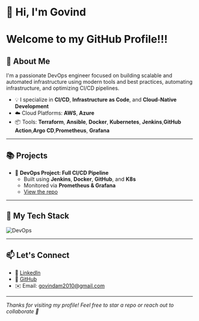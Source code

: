 # 👋 Hi, I'm Govind

#  Welcome to my GitHub Profile!!!

## 🚀 About Me

I'm a passionate DevOps engineer focused on building scalable and automated infrastructure using modern tools and best practices, automating infrastructure, and optimizing CI/CD pipelines.


- 💡 I specialize in **CI/CD**, **Infrastructure as Code**, and **Cloud-Native Development**
- ☁️ Cloud Platforms: **AWS**, **Azure**
- 📦 Tools: **Terraform**, **Ansible**, **Docker**, **Kubernetes**, **Jenkins**,**GitHub Action**,**Argo CD**,**Prometheus**, **Grafana**

---

## 📚 Projects

- 🔧 **DevOps Project: Full CI/CD Pipeline**
  - Built using **Jenkins**, **Docker**, **GitHub**, and **K8s**
  - Monitored via **Prometheus & Grafana**
  - [View the repo](https://github.com/Govind-M/End-to-End-Devops-Project-Repo)


---

## 💼 My Tech Stack

![DevOps](https://skillicons.dev/icons?=aws,docker,kubernetes,terraform,ansible,jenkins,githubactions,linux,bash,git,github,argocd,prometheus,grafana)

---


## 📫 Let's Connect

- 💼 [LinkedIn](www.linkedin.com/in/govind-manoj-743055323)
- 🐙 [GitHub](https://github.com/Govind-M)
- ✉️ Email: govindam2010@gmail.com

---

_Thanks for visiting my profile! Feel free to star a repo or reach out to collaborate 🤝_
